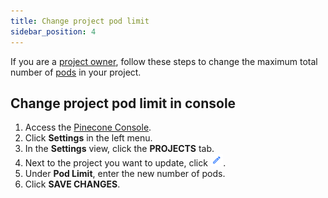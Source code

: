 ```yaml
---
title: Change project pod limit
sidebar_position: 4
---
```


If you are a [project owner](projects#project-roles), follow these steps to change the maximum total number of [pods](indexes#pods-pod-types-and-pod-sizes) in your project.

## Change project pod limit in console

1. Access the [Pinecone Console](https://app.pinecone.io).
1. Click **Settings** in the left menu.
1. In the **Settings** view, click the **PROJECTS** tab.
1. Next to the project you want to update, click <img src="https://raw.githubusercontent.com/pinecone-io/img/main/edit-icon.png" alt="pencil icon" height="20"/>.
1. Under **Pod Limit**, enter the new number of pods.
1. Click **SAVE CHANGES**.
